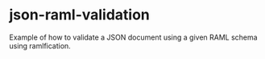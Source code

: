 # json-raml-validation
Example of how to validate a JSON document using a given RAML schema using ramlfication.
